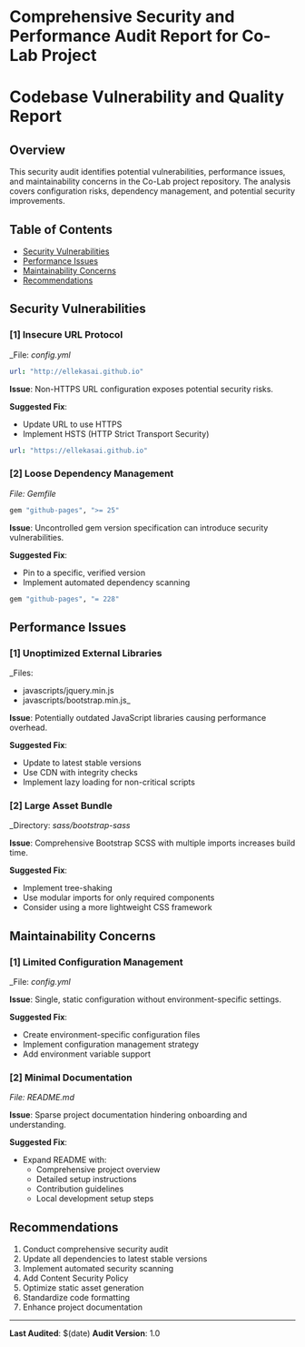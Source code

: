 # Comprehensive Security and Performance Audit Report for Co-Lab Project

# Codebase Vulnerability and Quality Report

## Overview
This security audit identifies potential vulnerabilities, performance issues, and maintainability concerns in the Co-Lab project repository. The analysis covers configuration risks, dependency management, and potential security improvements.

## Table of Contents
- [Security Vulnerabilities](#security-vulnerabilities)
- [Performance Issues](#performance-issues)
- [Maintainability Concerns](#maintainability-concerns)
- [Recommendations](#recommendations)

## Security Vulnerabilities

### [1] Insecure URL Protocol
_File: _config.yml_
```yaml
url: "http://ellekasai.github.io"
```

**Issue**: Non-HTTPS URL configuration exposes potential security risks.

**Suggested Fix**:
- Update URL to use HTTPS
- Implement HSTS (HTTP Strict Transport Security)
```yaml
url: "https://ellekasai.github.io"
```

### [2] Loose Dependency Management
_File: Gemfile_
```ruby
gem "github-pages", ">= 25"
```

**Issue**: Uncontrolled gem version specification can introduce security vulnerabilities.

**Suggested Fix**:
- Pin to a specific, verified version
- Implement automated dependency scanning
```ruby
gem "github-pages", "= 228"
```

## Performance Issues

### [1] Unoptimized External Libraries
_Files: 
- javascripts/jquery.min.js
- javascripts/bootstrap.min.js_

**Issue**: Potentially outdated JavaScript libraries causing performance overhead.

**Suggested Fix**:
- Update to latest stable versions
- Use CDN with integrity checks
- Implement lazy loading for non-critical scripts

### [2] Large Asset Bundle
_Directory: _sass/bootstrap-sass_

**Issue**: Comprehensive Bootstrap SCSS with multiple imports increases build time.

**Suggested Fix**:
- Implement tree-shaking
- Use modular imports for only required components
- Consider using a more lightweight CSS framework

## Maintainability Concerns

### [1] Limited Configuration Management
_File: _config.yml_

**Issue**: Single, static configuration without environment-specific settings.

**Suggested Fix**:
- Create environment-specific configuration files
- Implement configuration management strategy
- Add environment variable support

### [2] Minimal Documentation
_File: README.md_

**Issue**: Sparse project documentation hindering onboarding and understanding.

**Suggested Fix**:
- Expand README with:
  * Comprehensive project overview
  * Detailed setup instructions
  * Contribution guidelines
  * Local development setup steps

## Recommendations

1. Conduct comprehensive security audit
2. Update all dependencies to latest stable versions
3. Implement automated security scanning
4. Add Content Security Policy
5. Optimize static asset generation
6. Standardize code formatting
7. Enhance project documentation

---

**Last Audited**: $(date)
**Audit Version**: 1.0